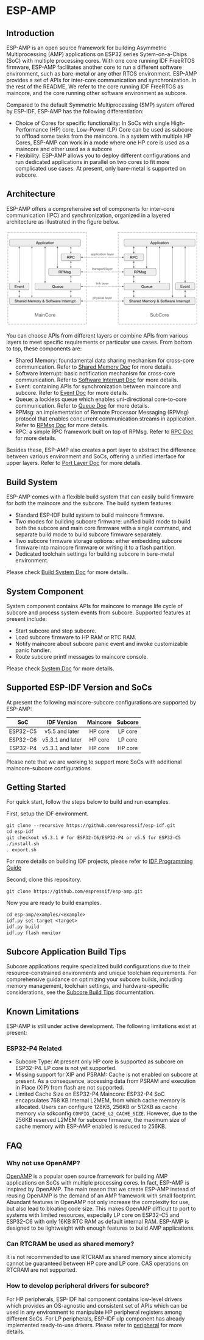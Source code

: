 # ESP-AMP

## Introduction

ESP-AMP is an open source framework for building Asymmetric Multiprocessing (AMP) applications on ESP32 series Sytem-on-a-Chips (SoC) with multiple processing cores. With one core running IDF FreeRTOS firmware, ESP-AMP facilitates another core to run a different software environment, such as bare-metal or any other RTOS environment. ESP-AMP provides a set of APIs for inter-core communication and synchronization. In the rest of the README, We refer to the core running IDF FreeRTOS as maincore, and the core running other software environment as subcore.

Compared to the default Symmetric Multiprocessing (SMP) system offered by ESP-IDF, ESP-AMP has the following differentiation:
- Choice of Cores for specific functionality: In SoCs with single High-Performance (HP) core, Low-Power (LP) Core can be used as subcore to offload some tasks from the maincore. In a system with multiple HP Cores, ESP-AMP can work in a mode where one HP core is used as a maincore and other used as a subcore
- Flexibility: ESP-AMP allows you to deploy different configurations and run dedicated applications in parallel on two cores to fit more complicated use cases. At present, only bare-metal is supported on subcore.


## Architecture

ESP-AMP offers a comprehensive set of components for inter-core communication (IPC) and synchronization, organized in a layered architecture as illustrated in the figure below.

![ESP-AMP architecture](./docs/imgs/esp_amp_arch.png)

You can choose APIs from different layers or combine APIs from various layers to meet specific requirements or particular use cases. From bottom to top, these components are:

* Shared Memory: foundamental data sharing mechanism for cross-core communication. Refer to [Shared Memory Doc](./docs/shared_memory.md) for more details.
* Software Interrupt: basic notification mechanism for cross-core communication. Refer to [Software Interrupt Doc](./docs/software_interrupt.md) for more details.
* Event: containing APIs for synchronization between maincore and subcore. Refer to [Event Doc](./docs/event.md) for more details.
* Queue: a lockless queue which enables uni-directional core-to-core communication. Refer to [Queue Doc](./docs/queue.md) for more details.
* RPMsg: an implementation of Remote Processor Messaging (RPMsg) protocol that enables concurrent communication streams in application. Refer to [RPMsg Doc](./docs/rpmsg.md) for more details.
* RPC: a simple RPC framework built on top of RPMsg. Refer to [RPC Doc](./docs/rpc.md) for more details.

Besides these, ESP-AMP also creates a port layer to abstract the difference between various environment and SoCs, offering a unified interface for upper layers. Refer to [Port Layer Doc](./docs/port.md) for more details.

## Build System

ESP-AMP comes with a flexible build system that can easily build firmware for both the maincore and the subcore. The build system features:

* Standard ESP-IDF build system to build maincore firmware.
* Two modes for building subcore firmware: unified build mode to build both the subcore and main core firmware with a single command, and separate build mode to build subcore firmware separately.
* Two subcore firmware storage options: either embedding subcore firmware into maincore firmware or writing it to a flash partition.
* Dedicated toolchain settings for building subcore in bare-metal environment.

Please check [Build System Doc](./docs/build_system.md) for more details.

## System Component

System component contains APIs for maincore to manage life cycle of subcore and process system events from subcore. Supported features at present include:

* Start subcore and stop subcore.
* Load subcore firmware to HP RAM or RTC RAM.
* Notify maincore about subcore panic event and invoke customizable panic handler.
* Route subcore printf messages to maincore console.

Please check [System Doc](./docs/system.md) for more details.

## Supported ESP-IDF Version and SoCs

At present the following maincore-subcore configurations are supported by ESP-AMP:

| SoC | IDF Version | Maincore | Subcore |
| :---: | :---: | :---: | :---: |
| ESP32-C5 | v5.5 and later | HP core | LP core |
| ESP32-C6 | v5.3.1 and later | HP core | LP core |
| ESP32-P4 | v5.3.1 and later | HP core | HP core |

Please note that we are working to support more SoCs with additional maincore-subcore configurations.

## Getting Started

For quick start, follow the steps below to build and run examples.

First, setup the IDF environment. 

``` shell
git clone --recursive https://github.com/espressif/esp-idf.git
cd esp-idf
git checkout v5.3.1 # for ESP32-C6/ESP32-P4 or v5.5 for ESP32-C5
./install.sh
. export.sh
```

For more details on building IDF projects, please refer to [IDF Programming Guide](https://docs.espressif.com/projects/esp-idf/en/latest/esp32/get-started/index.html)

Second, clone this repository.
``` shell
git clone https://github.com/espressif/esp-amp.git
```

Now you are ready to build examples.

``` shell
cd esp-amp/examples/<example>
idf.py set-target <target>
idf.py build
idf.py flash monitor
```

## Subcore Application Build Tips

Subcore applications require specialized build configurations due to their resource-constrained environments and unique toolchain requirements. For comprehensive guidance on optimizing your subcore builds, including memory management, toolchain settings, and hardware-specific considerations, see the [Subcore Build Tips](./docs/subcore_build_tips.md) documentation.

## Known Limitations

ESP-AMP is still under active development. The following limitations exist at present:

### ESP32-P4 Related

* Subcore Type: At present only HP core is supported as subcore on ESP32-P4. LP core is not yet supported.
* Missing support for XIP and PSRAM: Cache is not enabled on subcore at present. As a consequence, accessing data from PSRAM and execution in Place (XIP) from flash are not supported.
* Limited Cache Size on ESP32-P4 Maincore: ESP32-P4 SoC encapsulates 768 KB Internal L2MEM, from which cache memory is allocated. Users can configure 128KB, 256KB or 512KB as cache memory via sdkconfig `CONFIG_CACHE_L2_CACHE_SIZE`. However, due to the 256KB reserved L2MEM for subcore firmware, the maximum size of cache memory with ESP-AMP enabled is reduced to 256KB.

## FAQ

### Why not use OpenAMP?

[OpenAMP](https://github.com/OpenAMP/open-amp) is a popular open source framework for building AMP applications on SoCs with multiple processing cores. In fact, ESP-AMP is inspired by OpenAMP. The main reason that we create ESP-AMP instead of reusing OpenAMP is the demand of an AMP framework with small footprint. Abundant features in OpenAMP not only increase the complexity for use, but also lead to bloating code size. This makes OpenAMP difficult to port to systems with limited resources, especially LP core on ESP32-C5 and ESP32-C6 with only 16KB RTC RAM as default internal RAM. ESP-AMP is designed to be lightweight with enough features to build AMP applications.

### Can RTCRAM be used as shared memory?

It is not recommended to use RTCRAM as shared memory since atomicity cannot be guaranteed between HP core and LP core. CAS operations on RTCRAM are not supported.

### How to develop peripheral drivers for subcore?

For HP peripherals, ESP-IDF hal component contains low-level drivers which provides an OS-agnostic and consistent set of APIs which can be used in any environment to manipulate HP peripheral registers among different SoCs. For LP peripherals, ESP-IDF ulp component has already implemented ready-to-use drivers. Please refer to [peripheral](./docs/peripheral.md) for more details.
